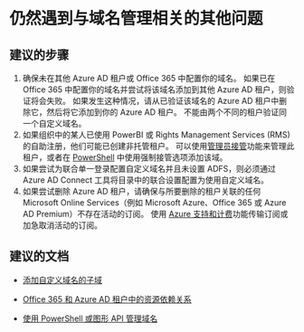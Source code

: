 <properties
    pageTitle="I still have other problems related to domain name management"
    description="Azure Active Directory 域疑难解答"
    service="microsoft.aad"
    resource="Microsoft_AAD_IAM"
    authors="ElizavetaKuzmenko"
    displayOrder="4297"
    selfHelpType="generic"
    supportTopicIds="32565597"
    resourceTags=""
    productPesIds="14785"
    cloudEnvironments="public"
    />


# <a name="i-still-have-other-problems-related-to-domain-name-management"></a>仍然遇到与域名管理相关的其他问题
 
## <a name="recommended-steps"></a>**建议的步骤** 

1.    确保未在其他 Azure AD 租户或 Office 365 中配置你的域名。 如果已在 Office 365 中配置你的域名并尝试将该域名添加到其他 Azure AD 租户，则验证将会失败。 如果发生这种情况，请从已验证该域名的 Azure AD 租户中删除它，然后将它添加到你的 Azure AD 租户。 不能由两个不同的租户验证同一个自定义域名。
2.    如果组织中的某人已使用 PowerBI 或 Rights Management Services (RMS) 的自助注册，他们可能已创建非托管租户。 可以使用[管理员接管](https://docs.microsoft.com/azure/active-directory/active-directory-self-service-signup)功能来管理此租户，或者在 [PowerShell](https://docs.microsoft.com/powershell/msonline/v1/confirm-msoldomain) 中使用强制接管选项添加该域。
3.    如果尝试为联合单一登录配置自定义域名并且未设置 ADFS，则必须通过 Azure AD Connect 工具将目录中的联合设置配置为使用自定义域名。 
4.    如果尝试删除 Azure AD 租户，请确保与所要删除的租户关联的任何 Microsoft Online Services（例如 Microsoft Azure、Office 365 或 Azure AD Premium）不存在活动的订阅。 使用 [Azure 支持和计费](https://support.office.com/article/Contact-Office-365-for-business-support-Admin-Help-32a17ca7-6fa0-4870-8a8d-e25ba4ccfd4b)功能传输订阅或加急取消活动的订阅。

## <a name="recommended-documents"></a>**建议的文档**

* [添加自定义域名的子域](https://docs.microsoft.com/azure/active-directory/active-directory-domains-manage-azure-portal#add-subdomains-of-a-custom-domain) 

* [Office 365 和 Azure AD 租户中的资源依赖关系](https://docs.microsoft.com/azure/active-directory/active-directory-licensing-directory-independence) 

* [使用 PowerShell 或图形 API 管理域名](https://docs.microsoft.com/azure/active-directory/active-directory-domains-manage-azure-portal#use-powershell-or-graph-api-to-manage-domain-names) 


